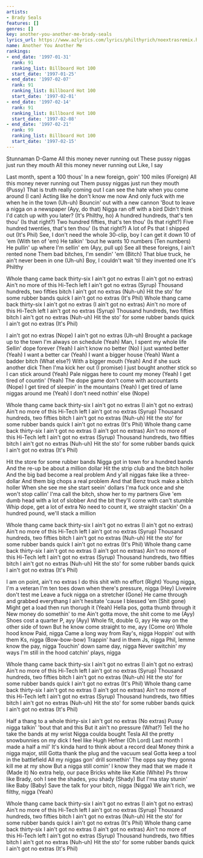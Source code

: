 ```yaml
---
artists:
- Brady Seals
features: []
genres: []
key: another-you-another-me-brady-seals
lyrics_url: https://www.azlyrics.com/lyrics/philthyrich/noextrasremix.html
name: Another You Another Me
rankings:
- end_date: '1997-01-31'
  rank: 91
  ranking_list: Billboard Hot 100
  start_date: '1997-01-25'
- end_date: '1997-02-07'
  rank: 91
  ranking_list: Billboard Hot 100
  start_date: '1997-02-01'
- end_date: '1997-02-14'
  rank: 91
  ranking_list: Billboard Hot 100
  start_date: '1997-02-08'
- end_date: '1997-02-21'
  rank: 99
  ranking_list: Billboard Hot 100
  start_date: '1997-02-15'
---
```



Stunnaman
D-Game
All this money never running out
These pussy niggas just run they mouth
All this money never running out
Like, I say


Last month, spent a 100 thous'
In a new foreign, goin' 100 miles (Foreign)
All this money never running out
Them pussy niggas just run they mouth (Pussy)
That is truth really coming out
I can see the hate when you come around (I can)
Acting like he don't know me now
And only fuck with me when he in the town (Uh-uh)
Bouncin' out with a new cannon
'Bout to leave a nigga on a newspaper (Ayy, do that)
Nigga ran off with a bird
Didn't think I'd catch up with you later? (It's Philthy, ho)
A hundred hundreds, that's ten thou' (Is that right?)
Two hundred fifties, that's ten thou' (Is that right?)
Five hundred twenties, that's ten thou' (Is that right?)
A lot of Ps that I shipped out (It's Phil)
See, I don't need the whole 30-clip, boy
I can get it down 10 of 'em (With ten of 'em)
He talkin' 'bout he wants 10 numbers (Ten numbers)
He pullin' up where I'm sellin' em (Ayy, pull up)
See all these foreigns, I ain't rented none
Them bad bitches, I'm sendin' 'em (Bitch)
That blue truck, he ain't never been in one (Uh-uh)
Boy, I couldn't wait 'til they invented one
It's Philthy

Whole thang came back thirty-six
I ain't got no extras (I ain't got no extras)
Ain't no more of this Hi-Tech left
I ain't got no extras (Syrup)
Thousand hundreds, two fifties bitch
I ain't got no extras (Nuh-uh)
Hit the sto' for some rubber bands quick
I ain't got no extras (It's Phil)
Whole thang came back thirty-six
I ain't got no extras (I ain't got no extras)
Ain't no more of this Hi-Tech left
I ain't got no extras (Syrup)
Thousand hundreds, two fifties bitch
I ain't got no extras (Nuh-uh)
Hit the sto' for some rubber bands quick
I ain't got no extras (It's Phil)


I ain't got no extras (Nope)
I ain't got no extras (Uh-uh)
Brought a package up to the town
I'm always on schedule (Yeah)
Man, I spent my whole life
Sellin' dope forever (Yeah)
I ain't know no better (No)
I just wanted better (Yeah)
I want a better car (Yeah)
I want a bigger house (Yeah)
Want a badder bitch (What else?)
With a bigger mouth (Yeah)
And if she suck another dick
Then I'ma kick her out (I promise)
I just bought another stick so I can stick around (Yeah)
Pale niggas here to count my money (Yeah)
I get tired of countin' (Yeah)
The dope game don't come with accountants (Nope)
I get tired of sleepin' in the mountains (Yeah)
I get tired of lame niggas around me (Yeah)
I don't need nothin' else (Nope)


Whole thang came back thirty-six
I ain't got no extras (I ain't got no extras)
Ain't no more of this Hi-Tech left
I ain't got no extras (Syrup)
Thousand hundreds, two fifties bitch
I ain't got no extras (Nuh-uh)
Hit the sto' for some rubber bands quick
I ain't got no extras (It's Phil)
Whole thang came back thirty-six
I ain't got no extras (I ain't got no extras)
Ain't no more of this Hi-Tech left
I ain't got no extras (Syrup)
Thousand hundreds, two fifties bitch
I ain't got no extras (Nuh-uh)
Hit the sto' for some rubber bands quick
I ain't got no extras (It's Phil)


Hit the store for some rubber bands
Nigga got in town for a hundred bands
And the re-up be about a million dollar
Hit the strip club and the bitch holler
And the big bad become a real problem
And y'all niggas fake like a three-dollar
And them big chops a real problem
And that Benz truck make a bitch holler
When she see me she start seein' dollars
I'ma fuck once and she won't stop callin'
I'ma call the bitch, show her to my partners
Give 'em dumb head with a lot of slobber
And the bit they'll come with can't stumble
Whip dope, get a lot of extra
No need to count it, we straight stackin'
On a hundred pound, we'll stack a million


Whole thang came back thirty-six
I ain't got no extras (I ain't got no extras)
Ain't no more of this Hi-Tech left
I ain't got no extras (Syrup)
Thousand hundreds, two fifties bitch
I ain't got no extras (Nuh-uh)
Hit the sto' for some rubber bands quick
I ain't got no extras (It's Phil)
Whole thang came back thirty-six
I ain't got no extras (I ain't got no extras)
Ain't no more of this Hi-Tech left
I ain't got no extras (Syrup)
Thousand hundreds, two fifties bitch
I ain't got no extras (Nuh-uh)
Hit the sto' for some rubber bands quick
I ain't got no extras (It's Phil)


I am on point, ain't no extras
I do this shit with no effort (Right)
Young nigga, I'm a veteran
I'm ten toes down when there's pressure, nigga (Hey)
Livewire don't test me
Leave a fuck nigga on a stretcher (Gone)
He came through and grabbed everythang
I ain't hesitate 'cause I blessed 'em (Shit gone)
Might get a load then run thorugh it (Yeah)
Hella pos, gotta thumb through it
New money do somethin' to me
Ain't gotta move, the shit come to me (Ayy)
Shoes cost a quarter P, ayy (Ayy)
Whole fit, double G, ayy
He way on the other side of town
But he know come straight to me, ayy (Come on)
Whole hood know Paid, nigga
Came a long way from Ray's, nigga
Hoppin' out with them Ks, nigga (Bow-bow-bow)
Trappin' hard in them Js, nigga
Phil, lemme know the pay, nigga
Touchin' down same day, nigga
Never switchin' my ways
I'm still in the hood catchin' plays, nigga


Whole thang came back thirty-six
I ain't got no extras (I ain't got no extras)
Ain't no more of this Hi-Tech left
I ain't got no extras (Syrup)
Thousand hundreds, two fifties bitch
I ain't got no extras (Nuh-uh)
Hit the sto' for some rubber bands quick
I ain't got no extras (It's Phil)
Whole thang came back thirty-six
I ain't got no extras (I ain't got no extras)
Ain't no more of this Hi-Tech left
I ain't got no extras (Syrup)
Thousand hundreds, two fifties bitch
I ain't got no extras (Nuh-uh)
Hit the sto' for some rubber bands quick
I ain't got no extras (It's Phil)


Half a thang to a whole thirty-six
I ain't got no extras (No extras)
Pussy nigga talkin' 'bout that and this
But it ain't no pressure (What?)
Tell the ho take the bands at my wrist
Nigga coulda bought Tesla
All the pretty snowbunnies on my dick
I feel like Hugh Hefner (Oh Lord)
Last month I made a half a mil'
It's kinda hard to think about a record deal
Money think a nigga major, still
Gotta thank the plug and the vacuum seal
Gotta keep a tool in the battlefield
All my niggas gon' drill somethin'
The opps say they gonna kill me at my show
But a nigga still comin'
I know they mad that we made it (Made it)
No extra help, our pace
Bricks white like Katie (White)
Ps throw like Brady, ooh
I see the shades, you shady (Shady)
But I'ma stay stunin' like Baby (Baby)
Save the talk for your bitch, nigga (Nigga)
We ain't rich, we filthy, nigga (Yeah)


Whole thang came back thirty-six
I ain't got no extras (I ain't got no extras)
Ain't no more of this Hi-Tech left
I ain't got no extras (Syrup)
Thousand hundreds, two fifties bitch
I ain't got no extras (Nuh-uh)
Hit the sto' for some rubber bands quick
I ain't got no extras (It's Phil)
Whole thang came back thirty-six
I ain't got no extras (I ain't got no extras)
Ain't no more of this Hi-Tech left
I ain't got no extras (Syrup)
Thousand hundreds, two fifties bitch
I ain't got no extras (Nuh-uh)
Hit the sto' for some rubber bands quick
I ain't got no extras (It's Phil)



